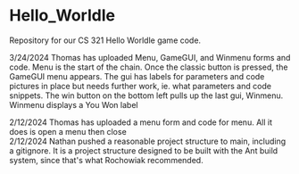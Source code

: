 # Hello_Worldle
Repository for our CS 321 Hello Worldle game code.

3/24/2024 Thomas has uploaded Menu, GameGUI, and Winmenu forms and code. Menu is the start of the chain. Once the classic button is pressed, the GameGUI menu appears. The gui has labels for parameters and code pictures in place but needs further work, ie. what parameters and code snippets. The win button on the bottom left pulls up the last gui, Winmenu. Winmenu displays a You Won label

2/12/2024 Thomas has uploaded a menu form and code for menu. All it does is open a menu then close  
2/12/2024 Nathan pushed a reasonable project structure to main, including a gitignore. It is a project structure designed to be built with the Ant build system, since that's what Rochowiak recommended.
